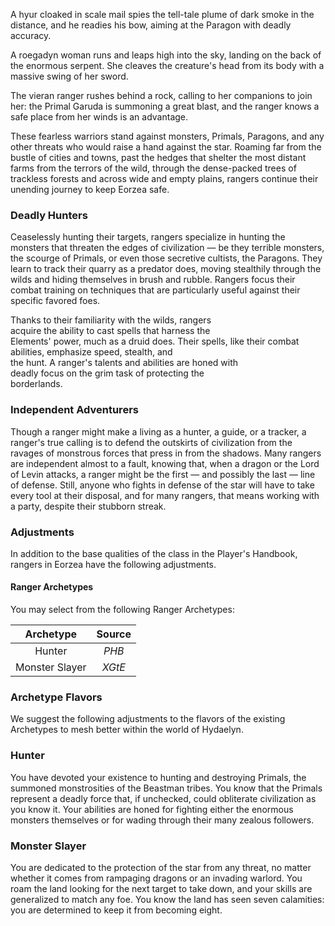 A hyur cloaked in scale mail spies the tell-tale plume of dark smoke in the distance, and he readies his bow, aiming at the Paragon with deadly accuracy.

A roegadyn woman runs and leaps high into the sky, landing on the back of the enormous serpent. She cleaves the creature's head from its body with a massive swing of her sword.

The vieran ranger rushes behind a rock, calling to her companions to join her: the Primal Garuda is summoning a great blast, and the ranger knows a safe place from her winds is an advantage.

These fearless warriors stand against monsters, Primals, Paragons, and any other threats who would raise a hand against the star. Roaming far from the bustle of cities and towns, past the hedges that shelter the most distant farms from the terrors of the wild, through the dense-packed trees of trackless forests and across wide and empty plains, rangers continue their unending journey to keep Eorzea safe.

### Deadly Hunters

Ceaselessly hunting their targets, rangers specialize in hunting the monsters that threaten the edges of civilization — be they terrible monsters, the scourge of Primals, or even those secretive cultists, the Paragons. They learn to track their quarry as a predator does, moving stealthily through the wilds and hiding themselves in brush and rubble. Rangers focus their combat training on techniques that are particularly useful against their specific favored foes.

Thanks to their familiarity with the wilds, rangers<br>acquire the ability to cast spells that harness the<br>Elements' power, much as a druid does. Their spells, like their combat abilities, emphasize speed, stealth, and<br>the hunt. A ranger's talents and abilities are honed with<br>deadly focus on the grim task of protecting the<br>borderlands.

### Independent Adventurers

Though a ranger might make a living as a hunter, a guide, or a tracker, a ranger's true calling is to defend the outskirts of civilization from the ravages of monstrous forces that press in from the shadows. Many rangers are independent almost to a fault, knowing that, when a dragon or the Lord of Levin attacks, a ranger might be the first — and possibly the last — line of defense. Still, anyone who fights in defense of the star will have to take every tool at their disposal, and for many rangers, that means working with a party, despite their stubborn streak.

### Adjustments
In addition to the base qualities of the class in the Player's Handbook, rangers in Eorzea have the following adjustments.

#### Ranger Archetypes
You may select from the following Ranger Archetypes:

| Archetype  | Source |
|:---:|:-----------:|
|  Hunter  | *PHB* |
|  Monster Slayer  | *XGtE* |

### Archetype Flavors
We suggest the following adjustments to the flavors of the existing Archetypes to mesh better within the world of Hydaelyn.

### Hunter
You have devoted your existence to hunting and destroying Primals, the summoned monstrosities of the Beastman tribes. You know that the Primals represent a deadly force that, if unchecked, could obliterate civilization as you know it. Your abilities are honed for fighting either the enormous monsters themselves or for wading through their many zealous followers.

### Monster Slayer
You are dedicated to the protection of the star from any threat, no matter whether it comes from rampaging dragons or an invading warlord. You roam the land looking for the next target to take down, and your skills are generalized to match any foe. You know the land has seen seven calamities: you are determined to keep it from becoming eight.
